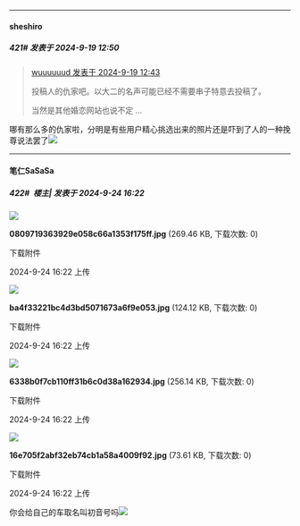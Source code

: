 ﻿
*****

####  sheshiro  
##### 421#       发表于 2024-9-19 12:50

<blockquote><a href="httphttps://bbs.saraba1st.com/2b/forum.php?mod=redirect&amp;goto=findpost&amp;pid=66245151&amp;ptid=2176563" target="_blank">wuuuuuud 发表于 2024-9-19 12:43</a>

投稿人的仇家吧。以大二的名声可能已经不需要串子特意去投稿了。

当然是其他婚恋网站也说不定 ...</blockquote>
哪有那么多的仇家啦，分明是有些用户精心挑选出来的照片还是吓到了人的一种挽尊说法罢了<img src="https://static.saraba1st.com/image/smiley/face2017/068.png" referrerpolicy="no-referrer">

*****

####  笔仁SaSaSa  
##### 422#         楼主| 发表于 2024-9-24 16:22

<img src="https://img.saraba1st.com/forum/202409/24/162229t7ndfeqbrqynbxgb.jpg" referrerpolicy="no-referrer">

<strong>0809719363929e058c66a1353f175ff.jpg</strong> (269.46 KB, 下载次数: 0)

下载附件

2024-9-24 16:22 上传

<img src="https://img.saraba1st.com/forum/202409/24/162229lsw1stljl1st889m.jpg" referrerpolicy="no-referrer">

<strong>ba4f33221bc4d3bd5071673a6f9e053.jpg</strong> (124.12 KB, 下载次数: 0)

下载附件

2024-9-24 16:22 上传

<img src="https://img.saraba1st.com/forum/202409/24/162229ykxuauu5a652u55l.jpg" referrerpolicy="no-referrer">

<strong>6338b0f7cb110ff31b6c0d38a162934.jpg</strong> (256.14 KB, 下载次数: 0)

下载附件

2024-9-24 16:22 上传

<img src="https://img.saraba1st.com/forum/202409/24/162229y39umbximblo4m9h.jpg" referrerpolicy="no-referrer">

<strong>16e705f2abf32eb74cb1a58a4009f92.jpg</strong> (73.61 KB, 下载次数: 0)

下载附件

2024-9-24 16:22 上传

你会给自己的车取名叫初音号吗<img src="https://static.saraba1st.com/image/smiley/face2017/044.png" referrerpolicy="no-referrer">


